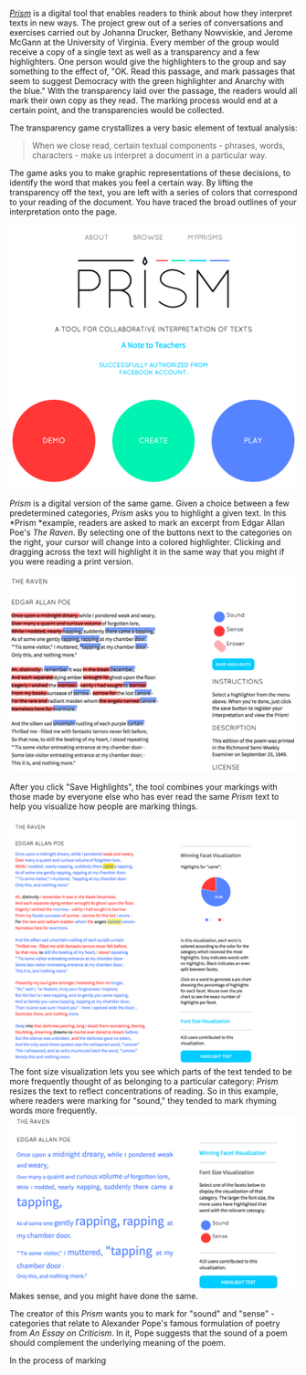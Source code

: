 *[Prism](prism.scholarslab.org)* is a digital tool that enables readers to think about how they interpret texts in new ways. The project grew out of a series of conversations and exercises carried out by Johanna Drucker, Bethany Nowviskie, and Jerome McGann at the University of Virginia. Every member of the group would receive a copy of a single text as well as a transparency and a few highlighters. One person would give the highlighters to the group and say something to the effect of, "OK. Read this passage, and mark passages that seem to suggest Democracy with the green highlighter and Anarchy with the blue." With the transparency laid over the passage, the readers would all mark their own copy as they read. The marking process would end at a certain point, and the transparencies would be collected.

The transparency game crystallizes a very basic element of textual analysis:

> When we close read, certain textual components - phrases, words, characters - make us interpret a document in a particular way.

The game asks you to make graphic representations of these decisions, to identify the word that makes you feel a certain way. By lifting the transparency off the text, you are left with a series of colors that correspond to your reading of the document. You have traced the broad outlines of your interpretation onto the page.



![prism splash page](/assets/prism_splash_page.jpg)

*Prism* is a digital version of the same game. Given a choice between a few predetermined categories, *Prism* asks you to highlight a given text. In this *Prism *example, readers are asked to mark an excerpt from Edgar Allan Poe's *The Raven*. By selecting one of the buttons next to the categories on the right, your cursor will change into a colored highlighter. Clicking and dragging across the text will highlight it in the same way that you might if you were reading a print version.

![prism highlights of the raven](/assets/prism_raven_highlights.png)

After you click "Save Highlights", the tool combines your markings with those made by everyone else who has ever read the same *Prism* text to help you visualize how people are marking things.

![prism winning facet](/assets/prism_raven_winning_facet.png)
The font size visualization lets you see which parts of the text tended to be more frequently thought of as belonging to a particular category: *Prism* resizes the text to reflect concentrations of reading. So in this example, where readers were marking for "sound," they tended to mark rhyming words more frequently.
![prism font size visualization](/assets/prism_raven_font_size.png)
Makes sense, and you might have done the same. 

The creator of this *Prism* wants you to mark for "sound" and "sense" - categories that relate to Alexander Pope's famous formulation of poetry from *An Essay on Criticism*. In it, Pope suggests that the sound of a poem should complement the  underlying meaning of the poem.

In the process of marking

